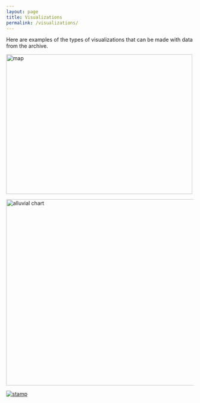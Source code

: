 ```yaml
---
layout: page
title: Visualizations
permalink: /visualizations/
---
```


Here are examples of the types of visualizations that can be made with data from the archive.






<a href="http://arcg.is/1Xv1HL">
<img src="../img/map1.jpg" style="width:500;height:375;" title="map" alt="map">
</a>


<a href="../img/alluvial.jpg"><img src="../img/alluvial.jpg" style="width:600px;height:500;" title="alluvial chart" alt="alluvial chart">
</a>

<a href="../img/ProkStamp.jpeg">
<img src="../img/ProkStamp.jpeg"  title="Hi! It's me, Serge!" alt="stamp"/>
</a>
